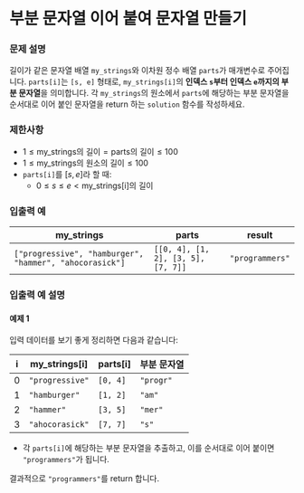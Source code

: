 # 부분 문자열 이어 붙여 문자열 만들기

### 문제 설명
길이가 같은 문자열 배열 `my_strings`와 이차원 정수 배열 `parts`가 매개변수로 주어집니다. 
`parts[i]`는 `[s, e]` 형태로, `my_strings[i]`의 **인덱스 `s`부터 인덱스 `e`까지의 부분 문자열**을 의미합니다. 
각 `my_strings`의 원소에서 `parts`에 해당하는 부분 문자열을 순서대로 이어 붙인 문자열을 return 하는 `solution` 함수를 작성하세요.

### 제한사항
- $1 \leq \text{my_strings의 길이} = \text{parts의 길이} \leq 100$
- $1 \leq \text{my_strings의 원소의 길이} \leq 100$
- `parts[i]`를 $[s, e]$라 할 때:
    - $0 \leq s \leq e < \text{my_strings[i]의 길이}$

### 입출력 예

| my_strings                                              | parts                              | result          |
|---------------------------------------------------------|------------------------------------|-----------------|
| `["progressive", "hamburger", "hammer", "ahocorasick"]` | `[[0, 4], [1, 2], [3, 5], [7, 7]]` | `"programmers"` |

### 입출력 예 설명

#### 예제 1
입력 데이터를 보기 좋게 정리하면 다음과 같습니다:

| i | my_strings[i]   | parts[i] | 부분 문자열    |
|---|-----------------|----------|-----------|
| 0 | `"progressive"` | `[0, 4]` | `"progr"` |
| 1 | `"hamburger"`   | `[1, 2]` | `"am"`    |
| 2 | `"hammer"`      | `[3, 5]` | `"mer"`   |
| 3 | `"ahocorasick"` | `[7, 7]` | `"s"`     |

- 각 `parts[i]`에 해당하는 부분 문자열을 추출하고, 이를 순서대로 이어 붙이면 `"programmers"`가 됩니다.

결과적으로 `"programmers"`를 return 합니다.
